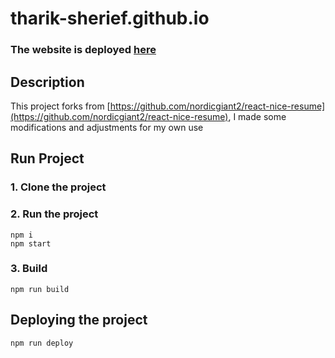 # tharik-sherief.github.io     

### The website is deployed [here](https://tharik-sherief1.github.io)

## Description
This project forks from [https://github.com/nordicgiant2/react-nice-resume](https://github.com/nordicgiant2/react-nice-resume), I made some modifications and adjustments for my own use
## Run Project
### 1. Clone the project

### 2. Run the project
```shell
npm i
npm start
```

### 3. Build
```shell
npm run build
```

## Deploying the project
```shell
npm run deploy
```